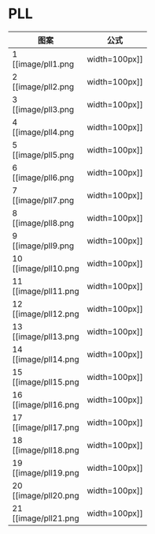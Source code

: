 # PLL

 图案                                         | 公式
----                                          | ----
1    <br> [[image/pll1.png    | width=100px]] | M'2 U M U2 M'U M'2
2    <br> [[image/pll2.png    | width=100px]] | M'2 U' M U2 M' U' M'2
3    <br> [[image/pll3.png    | width=100px]] | M2 U M2 U2 M2 U M2
4    <br> [[image/pll4.png    | width=100px]] | M' U (M'2 U)2 M' U2 M'2 U'
5    <br> [[image/pll5.png    | width=100px]] | x' R2 D2 (R' U' R) D2 (R' U R')
6    <br> [[image/pll6.png    | width=100px]] | x' (R U' R) z' (R'2 U' L U R2' x y R2) <br> R2' x y是同时进行的
7    <br> [[image/pll7.png    | width=100px]] | (R2 U R' U') y (R U R' U')2 (R U R') y' (R U' R2)
8    <br> [[image/pll8.png    | width=100px]] | (R U R' U') (R' F) (R2 U' R' U') (R U R' F')
9    <br> [[image/pll9.png    | width=100px]] | (R' U R U') (R2' F' U') (F U R U') x' (R2 U' R' U)
10   <br> [[image/pll10.png   | width=100px]] | (R' U R' U') y x2 (R' U R' U' R2) x z' (R' U' R U R)
11   <br> [[image/pll11.png   | width=100px]] | F (R U' R' U') (R U R' F') (R U R' U') (R' F R F')
12   <br> [[image/pll12.png   | width=100px]] | x U2 (r' U' r U2) (l' U R' U' R2)
13   <br> [[image/pll13.png   | width=100px]] | (R U R' F') (R U R' U') (R' F R2 U' R' U')
14   <br> [[image/pll14.png   | width=100px]] | (R' U2) (R U' U') (R' F R U R' U') (R' F' R2 U')
15   <br> [[image/pll15.png   | width=100px]] | (R U' U') (R' U2) (R B' R' U') (R U R B R2' U)
16   <br> [[image/pll16.png   | width=100px]] | (R2' u' R U' R) (U R' u) (R2 f R' f')
17   <br> [[image/pll17.png   | width=100px]] | (R U R') y' (R2' u' R U') (R' U R' u R2)
18   <br> [[image/pll18.png   | width=100px]] | (R2 u) (R' U R' U') (R u') (R2' F' U F)
19   <br> [[image/pll19.png   | width=100px]] | (R' d' F) (R2 u) (R' U) (R U' R u' R2)
20   <br> [[image/pll20.png   | width=100px]] | (R U R' U) (R U R' F') (R U R' U') (R' F) (R2 U' R' U2) (R U' R)
21   <br> [[image/pll21.png   | width=100px]] | (R' U R U') (R' F' U') (F R U R' F) (R' F' R U' R)
